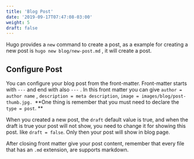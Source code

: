 ```yaml
---
title: 'Blog Post'
date: '2019-09-17T07:47:08-03:00'
weight: 5
draft: false
---
```

Hugo provides a `new` command to create a post, as a example for creating a new post is `hugo new blog/new-post.md` , it will create a post.

Configure Post
--------------

You can configure your blog post from the front-matter. Front-matter starts with `---` and end with also `---` . In this front matter you can give `author = author name` , `description = meta description`, `image = images/blog/post-thumb.jpg. `\*\*One thing is remember that you must need to declare the `type = post`. \*\*

When you created a new post, the `draft` default value is true, and when the draft is true your post will not show, you need to change it for showing this post. like `draft = false`. Only then your post will show in blog page.

After closing front matter give your post content, remember that every file that has an `.md` extension, are supports markdown.